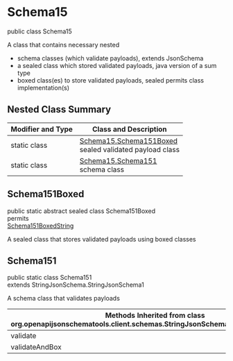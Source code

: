 # Schema15
public class Schema15

A class that contains necessary nested
- schema classes (which validate payloads), extends JsonSchema
- a sealed class which stored validated payloads, java version of a sum type
- boxed class(es) to store validated payloads, sealed permits class implementation(s)

## Nested Class Summary
| Modifier and Type | Class and Description |
| ----------------- | ---------------------- |
| static class | [Schema15.Schema151Boxed](#schema151boxed)<br> sealed validated payload class |
| static class | [Schema15.Schema151](#schema151)<br> schema class |

## Schema151Boxed
public static abstract sealed class Schema151Boxed<br>
permits<br>
[Schema151BoxedString](#schema151boxedstring)

A sealed class that stores validated payloads using boxed classes

## Schema151
public static class Schema151<br>
extends StringJsonSchema.StringJsonSchema1

A schema class that validates payloads

| Methods Inherited from class org.openapijsonschematools.client.schemas.StringJsonSchema.StringJsonSchema1 |
| ------------------------------------------------------------------ |
| validate                                                           |
| validateAndBox                                                     |
